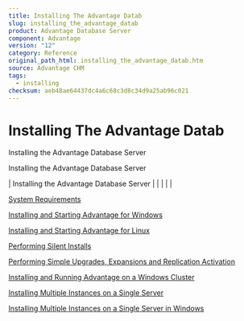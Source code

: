 ```yaml
---
title: Installing The Advantage Datab
slug: installing_the_advantage_datab
product: Advantage Database Server
component: Advantage
version: "12"
category: Reference
original_path_html: installing_the_advantage_datab.htm
source: Advantage CHM
tags:
  - installing
checksum: aeb48ae64437dc4a6c68c3d8c34d9a25ab96c021
---
```


# Installing The Advantage Datab

Installing the Advantage Database Server

Installing the Advantage Database Server

| Installing the Advantage Database Server |  |  |  |  |

[System Requirements](master_system_requirements.md)

[Installing and Starting Advantage for Windows](master_installing_and_starting_the_advantage_database_server_for_windows_nt_2000_2003.md)

[Installing and Starting Advantage for Linux](master_installing_and_starting_the_advantage_database_server_for_linux.md)

[Performing Silent Installs](master_performing_silent_installs.md)

[Performing Simple Upgrades, Expansions and Replication Activation](master_performing_simple_advantage_database_server_upgrades_and_expansions.md)

[Installing and Running Advantage on a Windows Cluster](master_installing_and_running_the_advantage_database_server_on_a_windows_cluster.md)

[Installing Multiple Instances on a Single Server](master_installing_multiple_instances.md)

[Installing Multiple Instances on a Single Server in Windows](master_installing_multiple_instances_win.md)
